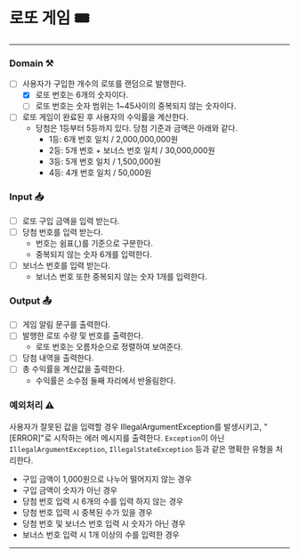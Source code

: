 # 로또 게임 🎟️

---

### Domain ⚒️
- [ ] 사용자가 구입한 개수의 로또를 랜덤으로 발행한다.
  - [x] 로또 번호는 6개의 숫자이다.
  - [ ] 로또 번호는 숫자 범위는 1~45사이의 중복되지 않는 숫자이다.
- [ ] 로또 게임이 완료된 후 사용자의 수익률을 계산한다. 
  - 당첨은 1등부터 5등까지 있다. 당첨 기준과 금액은 아래와 같다. 
    - 1등: 6개 번호 일치 / 2,000,000,000원 
    - 2등: 5개 번호 + 보너스 번호 일치 / 30,000,000원 
    - 3등: 5개 번호 일치 / 1,500,000원 
    - 4등: 4개 번호 일치 / 50,000원

### Input 📥
- [ ] 로또 구입 금액을 입력 받는다.
- [ ] 당첨 번호를 입력 받는다.
    - 번호는 쉼표(,)를 기준으로 구분한다.
    - 중복되지 않는 숫자 6개를 입력한다.
- [ ] 보너스 번호를 입력 받는다.
    - 보너스 번호 또한 중복되지 않는 숫자 1개를 입력한다.

### Output 📤
- [ ] 게임 알림 문구를 출력한다.
- [ ] 발행한 로또 수량 및 번호를 출력한다.
    - 로또 번호는 오름차순으로 정렬하여 보여준다.
- [ ] 당첨 내역을 출력한다.
- [ ] 총 수익률을 계산값을 출력한다.
    - 수익률은 소수점 둘째 자리에서 반올림한다.

### 예외처리 ⚠️
사용자가 잘못된 값을 입력할 경우 IllegalArgumentException를 발생시키고, "[ERROR]"로 시작하는 에러 메시지를 출력한다.
`Exception`이 아닌 `IllegalArgumentException`, `IllegalStateException` 등과 같은 명확한 유형을 처리한다.

* 구입 금액이 1,000원으로 나누어 떨어지지 않는 경우
* 구입 금액이 숫자가 아닌 경우
* 당첨 번호 입력 시 6개의 수를 입력 하지 않는 경우
* 당첨 번호 입력 시 중복된 수가 있을 경우
* 당첨 번호 및 보너스 번호 입력 시 숫자가 아닌 경우
* 보너스 번호 입력 시 1개 이상의 수를 입력한 경우

---
